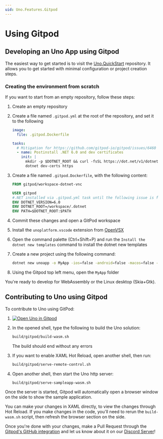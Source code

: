 ```yaml
---
uid: Uno.Features.Gitpod
---
```


# Using Gitpod

## Developing an Uno App using Gitpod

The easiest way to get started is to visit the [Uno.QuickStart](https://github.com/unoplatform/Uno.QuickStart) repository. It allows you to get started with minimal configuration or project creation steps.

### Creating the environment from scratch

If you want to start from an empty repository, follow these steps:

1. Create an empty repository
1. Create a file named `.gitpod.yml` at the root of the repository, and set it to the following

    ```yml
    image:
      file: .gitpod.Dockerfile

    tasks:
      # Mitigation for https://github.com/gitpod-io/gitpod/issues/6460 
      - name: Postinstall .NET 6.0 and dev certificates
        init: |
          mkdir -p $DOTNET_ROOT && curl -fsSL https://dot.net/v1/dotnet-install.sh | bash /dev/stdin --channel $DOTNET_VERSION --install-dir $DOTNET_ROOT 
          dotnet dev-certs https 
    ```

1. Create a file named `.gitpod.Dockerfile`, with the following content:

    ```dockerfile
    FROM gitpod/workspace-dotnet-vnc

    USER gitpod
    #.NET installed via .gitpod.yml task until the following issue is fixed: https://github.com/gitpod-io/gitpod/issues/5090
    ENV DOTNET_VERSION=6.0
    ENV DOTNET_ROOT=/workspace/.dotnet
    ENV PATH=$DOTNET_ROOT:$PATH
    ```

1. Commit these changes and open a GitPod workspace
1. Install the `unoplatform.vscode` extension from [OpenVSX](https://open-vsx.org/extension/unoplatform/vscode)
1. Open the command palette (Ctrl+Shift+P) and run the `Install the dotnet new templates` command to install the dotnet new templates
1. Create a new project using the following command:

    ```bash
    dotnet new unoapp -o MyApp -ios=false -android=false -macos=false -skia-tizen=false -skia-wpf=false -skia-linux-fb=false --vscode
    ```

1. Using the Gitpod top left menu, open the `MyApp` folder

You're ready to develop for WebAssembly or the Linux desktop (Skia+Gtk).

## Contributing to Uno using Gitpod

To contribute to Uno using GitPod:

1. [![Open Uno in Gitpod](https://gitpod.io/button/open-in-gitpod.svg)](https://gitpod.io/#https://github.com/unoplatform/uno)
1. In the opened shell, type the following to build the Uno solution:

    ```bash
    build/gitpod/build-wasm.sh
    ```

    The build should end without any errors
1. If you want to enable XAML Hot Reload, open another shell, then run:

    ```sh
    build/gitpod/serve-remote-control.sh
    ```

1. Open another shell, then start the Uno http server:

    ```sh
    build/gitpod/serve-sampleapp-wasm.sh
    ```

Once the server is started, Gitpod will automatically open a browser window on the side to show the sample application.

You can make your changes in XAML directly, to view the changes through Hot Reload. If you make changes in the code, you'll need to rerun the `build-wasm.sh` script, then refresh the browser section on the side.

Once you're done with your changes, make a Pull Request through the [Gitpod's GitHub integration](https://www.gitpod.io/docs/58_pull_requests/) and let us know about it on our [Discord Server](https://platform.uno/discord)!
